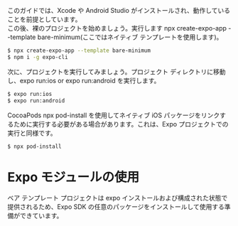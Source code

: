 このガイドでは、Xcode や Android Studio がインストールされ、動作していることを前提としています。  
この後、裸のプロジェクトを始めましょう。実行します npx create-expo-app --template bare-minimum(ここではネイティブ テンプレートを使用します)。

```sh
$ npx create-expo-app --template bare-minimum
$ npm i -g expo-cli
```

次に、プロジェクトを実行してみましょう。プロジェクト ディレクトリに移動し、expo run:ios or expo run:android を実行します。

```sh
$ expo run:ios
$ expo run:android
```

CocoaPods npx pod-install を使用してネイティブ iOS パッケージをリンクするために実行する必要がある場合があります。これは、Expo プロジェクトでの実行と同様です。

```sh
$ npx pod-install
```

# Expo モジュールの使用

ベア テンプレート プロジェクトは expo インストールおよび構成された状態で提供されるため、Expo SDK の任意のパッケージをインストールして使用する準備ができています。
